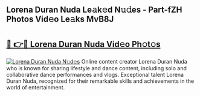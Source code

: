 ## Lorena Duran Nuda Le𝚊k𝚎d N𝚞𝚍es - Part-fZH Photos Vid𝚎o Le𝚊ks MvB8J

# <h2><a href="http://fbdkx27.evod.top/?m=Lorena+Duran+Nuda">🔗 👉🔴 Lorena Duran Nuda Vid𝚎o Ph𝚘t𝚘s</a></h2>

[![Lorena Duran Nuda N𝚞d𝚎s](https://i.imgur.com/8V9OHl7.gif)](http://fbdkx27.evod.top/?m=Lorena+Duran+Nuda)
Online content creator Lorena Duran Nuda who is known for sharing lifestyle and dance content, including solo and collaborative dance performances and vlogs. Exceptional talent Lorena Duran Nuda, recognized for their remarkable skills and achievements in the world of entertainment. 
